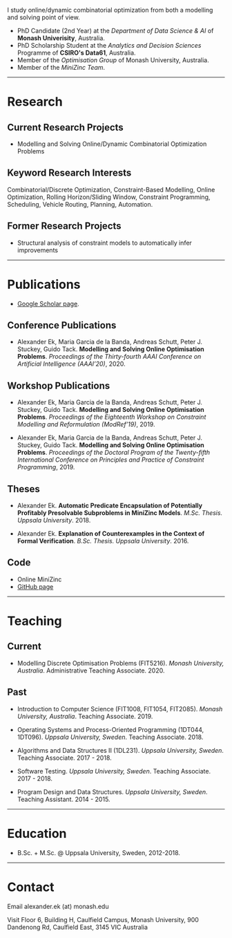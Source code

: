 I study online/dynamic combinatorial optimization from both a modelling and solving point of view.

- PhD Candidate (2nd Year) at the *Department of Data Science & AI* of **Monash Univerisity**, Australia.
- PhD Scholarship Student at the *Analytics and Decision Sciences* Programme of **CSIRO's Data61**, Australia.
- Member of the *Optimisation Group* of Monash University, Australia.
- Member of the *MiniZinc Team*.

---

# Research

## Current Research Projects

- Modelling and Solving Online/Dynamic Combinatorial Optimization Problems

## Keyword Research Interests

Combinatorial/Discrete Optimization, Constraint-Based Modelling, Online Optimization, Rolling Horizon/Sliding Window, Constraint Programming, Scheduling, Vehicle Routing, Planning, Automation.

## Former Research Projects

- Structural analysis of constraint models to automatically infer improvements

---

# Publications

- [Google Scholar page](https://scholar.google.com/citations?user=qCgM_1wAAAAJ&hl).

## Conference Publications

* Alexander Ek, Maria Garcia de la Banda, Andreas Schutt, Peter J. Stuckey, Guido Tack.
**Modelling and Solving Online Optimisation Problems**.
*Proceedings of the Thirty-fourth AAAI Conference on Artificial Intelligence (AAAI’20)*, 2020.

## Workshop Publications

* Alexander Ek, Maria Garcia de la Banda, Andreas Schutt, Peter J. Stuckey, Guido Tack.
**Modelling and Solving Online Optimisation Problems**.
*Proceedings of the Eighteenth Workshop on Constraint Modelling and Reformulation (ModRef’19)*, 2019.

* Alexander Ek, Maria Garcia de la Banda, Andreas Schutt, Peter J. Stuckey, Guido Tack.
**Modelling and Solving Online Optimisation Problems**.
*Proceedings of the Doctoral Program of the Twenty-fifth International Conference on Principles and Practice of Constraint Programming*, 2019.

## Theses

* Alexander Ek.
**Automatic Predicate Encapsulation of Potentially Profitably Presolvable Subproblems in MiniZinc Models**.
*M.Sc. Thesis. Uppsala University*. 2018.

* Alexander Ek.
**Explanation of Counterexamples in the Context of Formal Verification**.
*B.Sc. Thesis. Uppsala University*. 2016.

## Code

- Online MiniZinc
- [GitHub page](https://github.com/aekh)

---

# Teaching

## Current

* Modelling Discrete Optimisation Problems (FIT5216). *Monash University, Australia*. Administrative Teaching Associate. 2020.

## Past

* Introduction to Computer Science (FIT1008, FIT1054, FIT2085). *Monash University, Australia*. Teaching Associate. 2019.

* Operating Systems and Process-Oriented Programming (1DT044, 1DT096). *Uppsala University, Sweden*. Teaching Associate. 2018.

* Algorithms and Data Structures II (1DL231). *Uppsala University, Sweden*. Teaching Associate. 2017 - 2018.

* Software Testing. *Uppsala University, Sweden*. Teaching Associate. 2017 - 2018.

* Program Design and Data Structures. *Uppsala University, Sweden*. Teaching Assistant. 2014 - 2015.

---

# Education

- B.Sc. + M.Sc. @ Uppsala University, Sweden, 2012-2018.

---

# Contact

Email     alexander.ek (at) monash.edu

Visit     Floor 6, Building H, Caulfield Campus,
          Monash University, 900 Dandenong Rd,
          Caulfield East, 3145 VIC
          Australia

